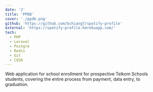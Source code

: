 ```yaml
---
date: '2'
title: 'PPDB'
cover: './ppdb.png'
github: 'https://github.com/bchiang7/spotify-profile'
external: 'https://spotify-profile.herokuapp.com/'
tech:
  - PHP
  - Laravel
  - Postgre
  - Redis
  - Git
  - CQSR
---
```


Web application for school enrollment for prospective Telkom Schools students, covering the entire process from payment, data entry, to graduation.
